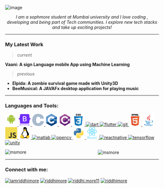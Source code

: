 ![image](https://user-images.githubusercontent.com/68859625/114295679-5bd6bf80-9ac4-11eb-8720-3758e387ac54.png)
<p align="center"><i>I am a sophmore student at Mumbai university and I love coding , developing and being part of Tech communities. I explore new tech stacks and take up exciting projects!</i></p>
<hr>
<h3> My Latest Work</h3>
<blockquote><i>current</i></blockquote> 
<b>Vaani: A sign Language mobile App using Machine Learning</b>
<blockquote><i>previous</i></blockquote> 
<ul>
  <li><b>Elpida: A zombie survival game made with Unity3D</b></li>
  <li><b>BeeMusical: A JAVAFx desktop application for playing music</b></li>
</ul>
<hr>

<h3 align="left">Languages and Tools:</h3>
<p align="left"> <a href="https://developer.android.com" target="_blank"> <img src="https://raw.githubusercontent.com/devicons/devicon/master/icons/android/android-original-wordmark.svg" alt="android" width="40" height="40"/> </a> <a href="https://getbootstrap.com" target="_blank"> <img src="https://raw.githubusercontent.com/devicons/devicon/master/icons/bootstrap/bootstrap-plain-wordmark.svg" alt="bootstrap" width="40" height="40"/> </a> <a href="https://www.cprogramming.com/" target="_blank"> <img src="https://raw.githubusercontent.com/devicons/devicon/master/icons/c/c-original.svg" alt="c" width="40" height="40"/> </a> <a href="https://www.w3schools.com/cpp/" target="_blank"> <img src="https://raw.githubusercontent.com/devicons/devicon/master/icons/cplusplus/cplusplus-original.svg" alt="cplusplus" width="40" height="40"/> </a> <a href="https://www.w3schools.com/cs/" target="_blank"> <img src="https://raw.githubusercontent.com/devicons/devicon/master/icons/csharp/csharp-original.svg" alt="csharp" width="40" height="40"/> </a> <a href="https://www.w3schools.com/css/" target="_blank"> <img src="https://raw.githubusercontent.com/devicons/devicon/master/icons/css3/css3-original-wordmark.svg" alt="css3" width="40" height="40"/> </a> <a href="https://dart.dev" target="_blank"> <img src="https://www.vectorlogo.zone/logos/dartlang/dartlang-icon.svg" alt="dart" width="40" height="40"/> </a> <a href="https://flutter.dev" target="_blank"> <img src="https://www.vectorlogo.zone/logos/flutterio/flutterio-icon.svg" alt="flutter" width="40" height="40"/> </a> <a href="https://git-scm.com/" target="_blank"> <img src="https://www.vectorlogo.zone/logos/git-scm/git-scm-icon.svg" alt="git" width="40" height="40"/> </a> <a href="https://www.w3.org/html/" target="_blank"> <img src="https://raw.githubusercontent.com/devicons/devicon/master/icons/html5/html5-original-wordmark.svg" alt="html5" width="40" height="40"/> </a> <a href="https://www.java.com" target="_blank"> <img src="https://raw.githubusercontent.com/devicons/devicon/master/icons/java/java-original.svg" alt="java" width="40" height="40"/> </a> <a href="https://developer.mozilla.org/en-US/docs/Web/JavaScript" target="_blank"> <img src="https://raw.githubusercontent.com/devicons/devicon/master/icons/javascript/javascript-original.svg" alt="javascript" width="40" height="40"/> </a> <a href="https://www.linux.org/" target="_blank"> <img src="https://raw.githubusercontent.com/devicons/devicon/master/icons/linux/linux-original.svg" alt="linux" width="40" height="40"/> </a> <a href="https://www.mathworks.com/" target="_blank"> <img src="https://raw.githubusercontent.com/simple-icons/simple-icons/master/icons/mathworks.svg" alt="matlab" width="40" height="40"/> </a> <a href="https://opencv.org/" target="_blank"> <img src="https://www.vectorlogo.zone/logos/opencv/opencv-icon.svg" alt="opencv" width="40" height="40"/> </a> <a href="https://www.python.org" target="_blank"> <img src="https://raw.githubusercontent.com/devicons/devicon/master/icons/python/python-original.svg" alt="python" width="40" height="40"/> </a> <a href="https://reactjs.org/" target="_blank"> <img src="https://raw.githubusercontent.com/devicons/devicon/master/icons/react/react-original-wordmark.svg" alt="react" width="40" height="40"/> </a> <a href="https://reactnative.dev/" target="_blank"> <img src="https://reactnative.dev/img/header_logo.svg" alt="reactnative" width="40" height="40"/> </a> <a href="https://www.tensorflow.org" target="_blank"> <img src="https://www.vectorlogo.zone/logos/tensorflow/tensorflow-icon.svg" alt="tensorflow" width="40" height="40"/> </a> <a href="https://unity.com/" target="_blank"> <img src="https://www.vectorlogo.zone/logos/unity3d/unity3d-icon.svg" alt="unity" width="40" height="40"/> </a> </p>

<p><img width="300px" align="left" src="https://github-readme-stats.vercel.app/api/top-langs?username=msmore&show_icons=true&locale=en&layout=compact" alt="msmore" /></p>

<p>&nbsp;<img width="300px" align="center" src="https://github-readme-stats.vercel.app/api?username=msmore&show_icons=true&locale=en" alt="msmore" /></p>
<hr>
<h3 align="left">Connect with me:</h3>
<p align="left">
<a href="https://twitter.com/iamriddhimore" target="blank"><img align="center" src="https://cdn.jsdelivr.net/npm/simple-icons@3.0.1/icons/twitter.svg" alt="iamriddhimore" height="30" width="40" /></a>
<a href="https://linkedin.com/in/riddhimore" target="blank"><img align="center" src="https://cdn.jsdelivr.net/npm/simple-icons@3.0.1/icons/linkedin.svg" alt="riddhimore" height="30" width="40" /></a>
<a href="https://fb.com/riddhi.more11" target="blank"><img align="center" src="https://cdn.jsdelivr.net/npm/simple-icons@3.0.1/icons/facebook.svg" alt="riddhi.more11" height="30" width="40" /></a>
<a href="https://www.hackerrank.com/riddhimore" target="blank"><img align="center" src="https://cdn.jsdelivr.net/npm/simple-icons@3.0.1/icons/hackerrank.svg" alt="riddhimore" height="30" width="40" /></a>
</p>
